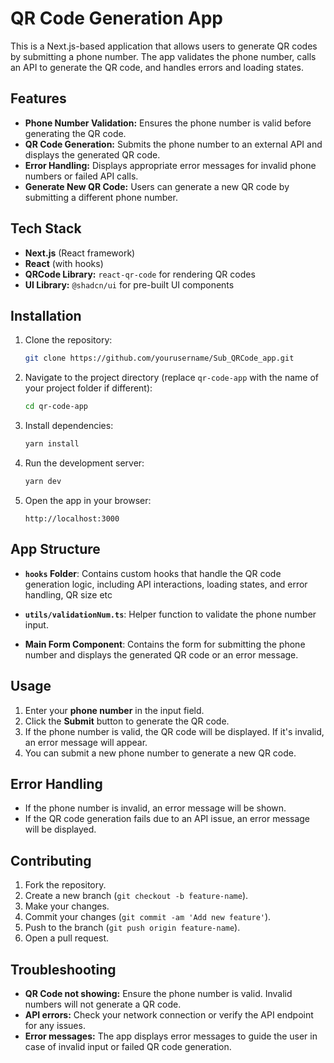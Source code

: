 # QR Code Generation App

This is a Next.js-based application that allows users to generate QR codes by submitting a phone number. The app validates the phone number, calls an API to generate the QR code, and handles errors and loading states.

## Features
- **Phone Number Validation:** Ensures the phone number is valid before generating the QR code.
- **QR Code Generation:** Submits the phone number to an external API and displays the generated QR code.
- **Error Handling:** Displays appropriate error messages for invalid phone numbers or failed API calls.
- **Generate New QR Code:** Users can generate a new QR code by submitting a different phone number.

## Tech Stack
- **Next.js** (React framework)
- **React** (with hooks)
- **QRCode Library:** `react-qr-code` for rendering QR codes
- **UI Library:** `@shadcn/ui` for pre-built UI components

## Installation

1. Clone the repository:
    ```bash
    git clone https://github.com/yourusername/Sub_QRCode_app.git
    ```

2. Navigate to the project directory (replace `qr-code-app` with the name of your project folder if different):
    ```bash
    cd qr-code-app
    ```

3. Install dependencies:
    ```bash
    yarn install
    ```

4. Run the development server:
    ```bash
    yarn dev
    ```

5. Open the app in your browser:
    ```
    http://localhost:3000
    ```

## App Structure

- **`hooks` Folder**: Contains custom hooks that handle the QR code generation logic, including API interactions, loading states, and error handling, QR size etc
  
- **`utils/validationNum.ts`**: Helper function to validate the phone number input.

- **Main Form Component**: Contains the form for submitting the phone number and displays the generated QR code or an error message.

## Usage

1. Enter your **phone number** in the input field.
2. Click the **Submit** button to generate the QR code.
3. If the phone number is valid, the QR code will be displayed. If it's invalid, an error message will appear.
4. You can submit a new phone number to generate a new QR code.

## Error Handling

- If the phone number is invalid, an error message will be shown.
- If the QR code generation fails due to an API issue, an error message will be displayed.

## Contributing

1. Fork the repository.
2. Create a new branch (`git checkout -b feature-name`).
3. Make your changes.
4. Commit your changes (`git commit -am 'Add new feature'`).
5. Push to the branch (`git push origin feature-name`).
6. Open a pull request.


## Troubleshooting

- **QR Code not showing:** Ensure the phone number is valid. Invalid numbers will not generate a QR code.
- **API errors:** Check your network connection or verify the API endpoint for any issues.
- **Error messages:** The app displays error messages to guide the user in case of invalid input or failed QR code generation.

